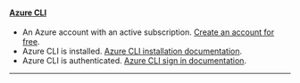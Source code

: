 
#### [Azure CLI](#tab/azure-cli)

* An Azure account with an active subscription. [Create an account for free](https://azure.microsoft.com/free).
* Azure CLI is installed. [Azure CLI installation documentation](https://learn.microsoft.com/cli/azure/install-azure-cli).
* Azure CLI is authenticated. [Azure CLI sign in documentation](https://learn.microsoft.com/cli/azure/authenticate-azure-cli).

---
